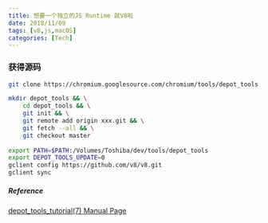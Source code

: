 ```yaml
---
title: 想要一个独立的JS Runtime 就V8啦
date: 2018/11/09
tags: [v8,js,macOS]
categories: [Tech]
---
```



### 获得源码
```bash
git clone https://chromium.googlesource.com/chromium/tools/depot_tools.git

mkdir depot_tools && \
    cd depot_tools && \
    git init && \
    git remote add origin xxx.git && \
    git fetch --all && \
    git checkout master
    
export PATH=$PATH:/Volumes/Toshiba/dev/tools/depot_tools
export DEPOT_TOOLS_UPDATE=0
gclient config https://github.com/v8/v8.git
gclient sync
```



##### Reference

[depot_tools_tutorial(7) Manual Page](https://commondatastorage.googleapis.com/chrome-infra-docs/flat/depot_tools/docs/html/depot_tools_tutorial.html#_setting_up)
